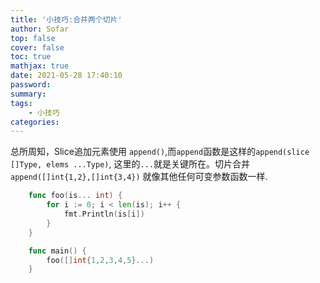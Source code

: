 ```yaml
---
title: '小技巧:合并两个切片'
author: Sofar
top: false
cover: false
toc: true
mathjax: true
date: 2021-05-28 17:40:10
password:
summary:
tags:
    - 小技巧
categories:
---
```


总所周知，Slice追加元素使用 `append()`,而`append`函数是这样的`append(slice []Type, elems ...Type)`,
这里的`...`就是关键所在。切片合并`append([]int{1,2},[]int{3,4})`
就像其他任何可变参数函数一样.

```go
    func foo(is... int) {
        for i := 0; i < len(is); i++ {
            fmt.Println(is[i])
        }
    }

    func main() {
        foo([]int{1,2,3,4,5}...)
    }
```
